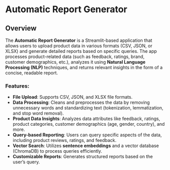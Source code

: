 # Automatic Report Generator

## Overview

The **Automatic Report Generator** is a Streamlit-based application that allows users to upload product data in various formats (CSV, JSON, or XLSX) and generate detailed reports based on specific queries. The app processes product-related data (such as feedback, ratings, brand, customer demographics, etc.), analyzes it using **Natural Language Processing (NLP)** techniques, and returns relevant insights in the form of a concise, readable report.

### Features:

- **File Upload**: Supports CSV, JSON, and XLSX file formats.
- **Data Processing**: Cleans and preprocesses the data by removing unnecessary words and standardizing text (tokenization, lemmatization, and stop word removal).
- **Product Data Insights**: Analyzes data attributes like feedback, ratings, product categories, customer demographics (age, gender, country), and more.
- **Query-based Reporting**: Users can query specific aspects of the data, including product reviews, ratings, and feedback.
- **Vector Search**: Utilizes **sentence embeddings** and a vector database (ChromaDB) to process queries efficiently.
- **Customizable Reports**: Generates structured reports based on the user’s query.
